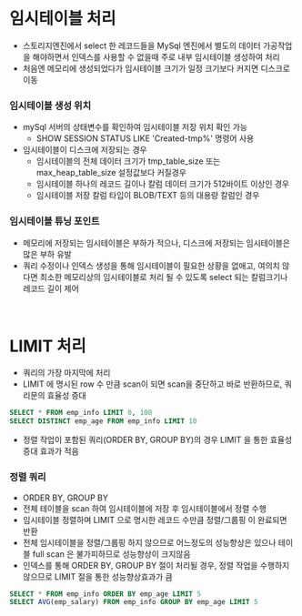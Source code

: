 # 임시테이블 처리
* 스토리지엔진에서 select 한 레코드들을 MySql 엔진에서 별도의 데이터 가공작업을 해야하면서 인덱스를 사용할 수 없을때 주로 내부 임시테이블 생성하여 처리
* 처음엔 메모리에 생성되었다가 임시테이블 크기가 일정 크기보다 커지면 디스크로 이동

### 임시테이블 생성 위치
* mySql 서버의 상태변수를 확인하여 임시테이블 저장 위치 확인 가능
	* SHOW SESSION STATUS LIKE 'Created-tmp%' 명령어 사용
* 임시테이블이 디스크에 저장되는 경우
	* 임시테이블의 전체 데이터 크기가 tmp_table_size 또는 max_heap_table_size 설정값보다 커질경우
	* 임시테이블 하나의 레코드 길이나 칼럼 데이터 크기가 512바이트 이상인 경우 
	* 임시테이블 저장 칼럼 타입이 BLOB/TEXT 등의 대용량 칼럼인 경우

### 임시테이블 튜닝 포인트
* 메모리에 저장되는 임시테이블은 부하가 적으나, 디스크에 저장되는 임시테이블은 많은 부하 유발
* 쿼리 수정이나 인덱스 생성을 통해 임시테이블이 필요한 상황을 없애고, 여의치 않다면 최소한 메모리상의 임시테이블로 처리 될 수 있도록 select 되는 칼럼크기나 레코드 길이 제어

<br>

# LIMIT 처리
* 쿼리의 가장 마지막에 처리
* LIMIT 에 명시된 row 수 만큼 scan이 되면 scan을 중단하고 바로 반환하므로, 쿼리문의 효율성 증대
```sql
SELECT * FROM emp_info LIMIT 0, 100
SELECT DISTINCT emp_age FROM emp_info LIMIT 10
```
* 정렬 작업이 포함된 쿼리(ORDER BY, GROUP BY)의 경우 LIMIT 을 통한 효율성 증대 효과가 적음

### 정렬 쿼리
* ORDER BY, GROUP BY
* 전체 테이블을 scan 하여 임시테이블에 저장 후 임시테이블에서 정렬 수행
* 임시테이블 정렬하며 LIMIT 으로 명시한 레코드 수만큼 정렬/그룹핑 이 완료되면 반환
* 전체 임시테이블을 정렬/그룹핑 하지 않으므로 어느정도의 성능향상은 있으나 테이블 full scan 은 불가피하므로 성능향상이 크지않음
* 인덱스를 통해 ORDER BY, GROUP BY 절이 처리될 경우, 정렬 작업을 수행하지 않으므로 LIMIT 절을 통한 성능향상효과가 큼
```sql
SELECT * FROM emp_info ORDER BY emp_age LIMIT 5
SELECT AVG(emp_salary) FROM emp_info GROUP BY emp_age LIMIT 5
```
